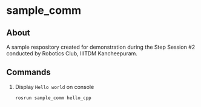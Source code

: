 # sample_comm

## About

A sample respository created for demonstration during the Step Session #2 conducted by Robotics Club, IIITDM Kancheepuram.

## Commands

1. Display `Hello world` on console
    ```bash
    rosrun sample_comm hello_cpp
    ```